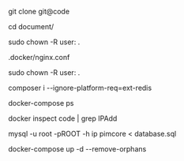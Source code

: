 git clone git@code

cd document/

sudo chown -R user: .

.docker/nginx.conf

sudo chown -R user: .

composer i --ignore-platform-req=ext-redis

docker-compose ps

docker inspect code | grep IPAdd

mysql -u root -pROOT -h ip pimcore < database.sql

docker-compose up -d --remove-orphans
